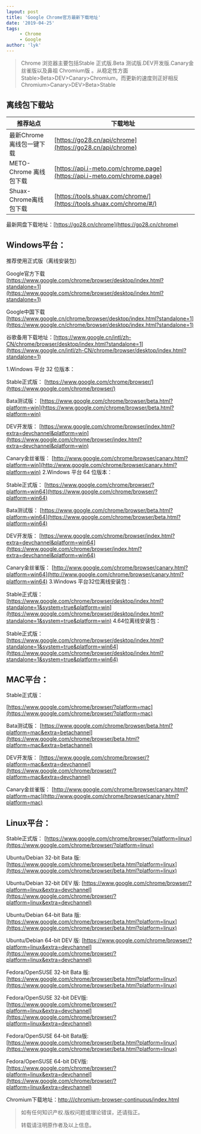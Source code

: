 ```yaml
---
layout: post
title: 'Google Chrome官方最新下载地址'
date: '2019-04-25'
tags:
     - Chrome
     - Google
author: 'lyk'
---
```

>Chrome 浏览器主要包括Stable 正式版.Beta 测试版.DEV开发版.Canary金丝雀版以及鼻祖 Chromium版 。从稳定性方面Stable>Beta>DEV>Canary>Chromium，而更新的速度则正好相反 Chromium>Canary>DEV>Beta>Stable

## 离线包下载站

| 推荐站点                 | 下载地址 |
| --------------- | --------------------------- |
| 最新Chrome离线包一键下载 | [https://go28.cn/api/chrome](https://go28.cn/api/chrome)     |
| METO-Chrome 离线包下载   | [https://api.i-meto.com/chrome.page](https://api.i-meto.com/chrome.page) |
| Shuax-Chrome离线包下载   | [https://tools.shuax.com/chrome/](https://tools.shuax.com/chrome/#/) |

最新网盘下载地址：[https://go28.cn/chrome](https://go28.cn/chrome)

## Windows平台：

推荐使用正式版（离线安装包）​

Google官方下载  [https://www.google.com/chrome/browser/desktop/index.html?standalone=1](https://www.google.com/chrome/browser/desktop/index.html?standalone=1)

Google中国下载 ​[https://www.google.cn/chrome/browser/desktop/index.html?standalone=1](https://www.google.cn/chrome/browser/desktop/index.html?standalone=1) 

谷歌备用下载地址：[https://www.google.cn/intl/zh-CN/chrome/browser/desktop/index.html?standalone=1](https://www.google.cn/intl/zh-CN/chrome/browser/desktop/index.html?standalone=1)

1.Windows 平台 32 位版本：

Stable正式版：
[https://www.google.com/chrome/browser/](https://www.google.com/chrome/browser/)

Bata测试版：
[https://www.google.com/chrome/browser/beta.html?platform=win](https://www.google.com/chrome/browser/beta.html?platform=win)

DEV开发版：
[https://www.google.com/chrome/browser/index.html?extra=devchannel&platform=win](https://www.google.com/chrome/browser/index.html?extra=devchannel&platform=win)

Canary金丝雀版：
[http://www.google.com/chrome/browser/canary.html?platform=win](http://www.google.com/chrome/browser/canary.html?platform=win)
2.Windows 平台 64 位版本：

Stable正式版：
[https://www.google.com/chrome/browser/?platform=win64](https://www.google.com/chrome/browser/?platform=win64)

Bata测试版：
[https://www.google.com/chrome/browser/beta.html?platform=win64](https://www.google.com/chrome/browser/beta.html?platform=win64)

DEV开发版：
[https://www.google.com/chrome/browser/index.html?extra=devchannel&platform=win64](https://www.google.com/chrome/browser/index.html?extra=devchannel&platform=win64)

Canary金丝雀版：
[http://www.google.com/chrome/browser/canary.html?platform=win64](http://www.google.com/chrome/browser/canary.html?platform=win64)
3.Windows 平台32位离线安装包：

Stable正式版：
[https://www.google.com/chrome/browser/desktop/index.html?standalone=1&system=true&platform=win](https://www.google.com/chrome/browser/desktop/index.html?standalone=1&system=true&platform=win)
4.64位离线安装包：

Stable正式版：
[https://www.google.com/chrome/browser/desktop/index.html?standalone=1&system=true&platform=win64](https://www.google.com/chrome/browser/desktop/index.html?standalone=1&system=true&platform=win64)

## MAC平台：

 Stable正式版：

[https://www.google.com/chrome/browser/?platform=mac](https://www.google.com/chrome/browser/?platform=mac)

Bata测试版：
[https://www.google.com/chrome/browser/beta.html?platform=mac&extra=betachannel](https://www.google.com/chrome/browser/beta.html?platform=mac&extra=betachannel)

DEV开发版：
[https://www.google.com/chrome/browser/?platform=mac&extra=devchannel](https://www.google.com/chrome/browser/?platform=mac&extra=devchannel)

Canary金丝雀版：
[http://www.google.com/chrome/browser/canary.html?platform=mac](http://www.google.com/chrome/browser/canary.html?platform=mac)
## Linux平台：

Stable正式版：
[https://www.google.com/chrome/browser/?platform=linux](https://www.google.com/chrome/browser/?platform=linux)

Ubuntu/Debian 32-bit Bata 版:
[https://www.google.com/chrome/browser/beta.html?platform=linux](https://www.google.com/chrome/browser/beta.html?platform=linux)

Ubuntu/Debian 32-bit DEV 版:
[https://www.google.com/chrome/browser/?platform=linux&extra=devchannel](https://www.google.com/chrome/browser/?platform=linux&extra=devchannel)

Ubuntu/Debian 64-bit Bata 版:
[https://www.google.com/chrome/browser/beta.html?platform=linux](https://www.google.com/chrome/browser/beta.html?platform=linux)

Ubuntu/Debian 64-bit DEV 版:
[https://www.google.com/chrome/browser/?platform=linux&extra=devchannel](https://www.google.com/chrome/browser/?platform=linux&extra=devchannel)

Fedora/OpenSUSE 32-bit Bata 版:
 [https://www.google.com/chrome/browser/beta.html?platform=linux](https://www.google.com/chrome/browser/beta.html?platform=linux)

Fedora/OpenSUSE 32-bit DEV版:
[https://www.google.com/chrome/browser/?platform=linux&extra=devchannel](https://www.google.com/chrome/browser/?platform=linux&extra=devchannel)

Fedora/OpenSUSE 64-bit Bata版:
[https://www.google.com/chrome/browser/beta.html?platform=linux](https://www.google.com/chrome/browser/beta.html?platform=linux)

Fedora/OpenSUSE 64-bit DEV版:
[https://www.google.com/chrome/browser/?platform=linux&extra=devchannel](https://www.google.com/chrome/browser/?platform=linux&extra=devchannel)

Chromium下载地址：[http:///chromium-browser-continuous/index.html](http:///chromium-browser-continuous/index.html)


> 如有任何知识产权.版权问题或理论错误，还请指正。
>
> 转载请注明原作者及以上信息。
